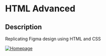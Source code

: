<!DOCTYPE html>
<html>
<body>
     <h1>HTML Advanced</h1>
     <h2>Description</h2>
     <p>Replicating Figma design using HTML and CSS</p>
     <a href="https://www.figma.com/file/dyYL6Ku4WG7vsdpwvlcJZC/Homepage?type=design&node-id=3558-0&mode=design&t=1WQAEMIRhh6CSNDb-0">
     <img src="main_part.png" alt="Homepage">
</a>
</body>
</html>
